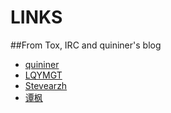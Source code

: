 # LINKS

##From Tox, IRC and quininer's blog
* [quininer](https://quininer.github.io)
* [LQYMGT](https://lqymgt.github.io)
* [Stevearzh](https://stevearzh.me)
* [谭枫](http://kevinsfork.info/)

